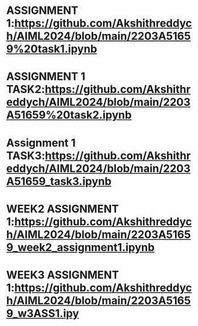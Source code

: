 # ASSIGNMENT 1:https://github.com/Akshithreddych/AIML2024/blob/main/2203A51659%20task1.ipynb
# ASSIGNMENT 1 TASK2:https://github.com/Akshithreddych/AIML2024/blob/main/2203A51659%20task2.ipynb
# Assignment 1 TASK3:https://github.com/Akshithreddych/AIML2024/blob/main/2203A51659_task3.ipynb
# WEEK2 ASSIGNMENT 1:https://github.com/Akshithreddych/AIML2024/blob/main/2203A51659_week2_assignment1.ipynb
# WEEK3 ASSIGNMENT 1:https://github.com/Akshithreddych/AIML2024/blob/main/2203A51659_w3ASS1.ipy
